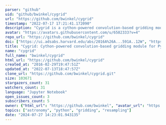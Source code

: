 ```yaml
---
parser: "github"
uid: "github/bwinkel/cygrid"
url: "https://github.com/bwinkel/cygrid"
timestamp: "2022-07-17 17:21:41.172090"
description: "Cygrid is a cython-powered convolution-based gridding module for astronomy"
avatar: "https://avatars.githubusercontent.com/u/6582333?v=4"
repo_url: "https://github.com/bwinkel/cygrid"
doi: ["https://ui.adsabs.harvard.edu/abs/2016A%26A...591A..12W", "https://ui.adsabs.harvard.edu/abs/2016ascl.soft06003W/abstract"]
title: "Cygrid: Cython-powered convolution-based gridding module for Python"
name: "cygrid"
full_name: "bwinkel/cygrid"
html_url: "https://github.com/bwinkel/cygrid"
created_at: "2016-02-29T19:47:51Z"
updated_at: "2022-07-13T18:47:57Z"
clone_url: "https://github.com/bwinkel/cygrid.git"
size: 103671
stargazers_count: 31
watchers_count: 31
language: "Jupyter Notebook"
open_issues_count: 3
subscribers_count: 5
owner: {"html_url": "https://github.com/bwinkel", "avatar_url": "https://avatars.githubusercontent.com/u/6582333?v=4", "login": "bwinkel", "type": "User"}
topics: ["astronomy", "python", "gridding", "resampling"]
date: "2024-07-27 14:23:01.943135"
---
```

